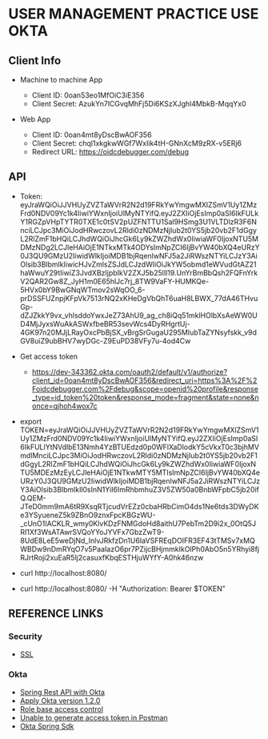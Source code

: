 # USER MANAGEMENT PRACTICE USE OKTA

## Client Info

- Machine to machine App
  - Client ID: 0oan53eo1MfOiC3iE356
  - Client Secret: AzukYn7lCGvqMhFj5Di6KSzXJghl4MbkB-MqqYx0
 
- Web App
  - Client ID: 0oan4mt8yDscBwAOF356
  - Client Secret: chql1xkgkwWGf7WxIik4tH-GNnXcM9zRX-v5ERj6
  - Redirect URL: https://oidcdebugger.com/debug

## API

- Token: eyJraWQiOiJJVHUyZVZTaWVrR2N2d19FRkYwYmgwMXlZSmV1Uy1ZMzFrd0NDV09Yc1k4IiwiYWxnIjoiUlMyNTYifQ.eyJ2ZXIiOjEsImp0aSI6IkFULkY1RGZpVHpTYTR0TXE1c0tSV2pUZFNTTU1Sal9HSmg3U1VLTDlzR3F6NnciLCJpc3MiOiJodHRwczovL2Rldi0zNDMzNjIub2t0YS5jb20vb2F1dGgyL2RlZmF1bHQiLCJhdWQiOiJhcGk6Ly9kZWZhdWx0IiwiaWF0IjoxNTU5MDMzNDg2LCJleHAiOjE1NTkxMTk4ODYsImNpZCI6IjBvYW40bXQ4eURzY0J3QU9GMzU2IiwidWlkIjoiMDB1bjRqenlwNFJ5a2JiRWszNTYiLCJzY3AiOlsib3BlbmlkIiwicHJvZmlsZSJdLCJzdWIiOiJkYW5obmd1eWVudGtAZ21haWwuY29tIiwiZ3JvdXBzIjpbIkV2ZXJ5b25lIl19.UnYrBmBbQsh2FQFnYrkV2QAR2Gw8Z_JyH1m0E65hlJc7rj_8TW9VaFY-HUMKQe-5HVx0bY9BwGNqWTmov2sWqOO_6-prDSSFUZnpjKFpVk7513rNQ2xKHeDgVbQhT6uaH8LBWX_77dA46THvuGp-dZJZkkY9vx_vhlsddoYwxJeZ73AhU9_ag_ch8iQq51mklHOlbXsAeWW0UD4MjJyxsWuAkASWxfbeBR53sevWcs4DyRHgrtUj-4GK97n20MJjLRayOxcPbBjSX_vBrgSrGugaU295MIubTaZYNsyfskk_v9dGV8uiZ9ubBHV7wyDGc-Z9EuPD38VFy7u-4od4Cw
 
- Get access token
  - https://dev-343362.okta.com/oauth2/default/v1/authorize?client_id=0oan4mt8yDscBwAOF356&redirect_uri=https%3A%2F%2Foidcdebugger.com%2Fdebug&scope=openid%20profile&response_type=id_token%20token&response_mode=fragment&state=none&nonce=qjhoh4wox7c
  
- export TOKEN=eyJraWQiOiJJVHUyZVZTaWVrR2N2d19FRkYwYmgwMXlZSmV1Uy1ZMzFrd0NDV09Yc1k4IiwiYWxnIjoiUlMyNTYifQ.eyJ2ZXIiOjEsImp0aSI6IkFULlYtNVdlbE13Nmh4YzBTUEdzd0p0WFlXaDlodkY5cVkxT0c3bjhMVmdlMnciLCJpc3MiOiJodHRwczovL2Rldi0zNDMzNjIub2t0YS5jb20vb2F1dGgyL2RlZmF1bHQiLCJhdWQiOiJhcGk6Ly9kZWZhdWx0IiwiaWF0IjoxNTU5MDEzMzEyLCJleHAiOjE1NTkwMTY5MTIsImNpZCI6IjBvYW40bXQ4eURzY0J3QU9GMzU2IiwidWlkIjoiMDB1bjRqenlwNFJ5a2JiRWszNTYiLCJzY3AiOlsib3BlbmlkIl0sInN1YiI6ImRhbmhuZ3V5ZW50a0BnbWFpbC5jb20ifQ.QEM-JTeD0mm9mA6tR9XsqRTjcudVrEZz0cbaHRbCimO4ds1Ne6tds3DWyDKe3YSyueneZ5k9ZBnO9znxFpcKBGzWU-_cUnO1IACKLR_wmy0KlvKDzFNMGdoHd8aithU7PebTm2D9i2x_0OtQ5JRI1Xf3WsATAwrSVQoYYoJYVFx7GbzZwT9-8UdE8LeE5weDjNd_InlvJRkfzDn1U6IaVSFREqDOIFR3EF43tTMSv7xMQWBDw9nDmRYqO7v5PaaIazO6pr7PZijcBHjmmkIkOlPh0AbO5n5YRhyi8fjRJrtRoji2xuEaR5lj2casuxfKbqESTHjuWYfY-A0hk46nzw

- curl http://localhost:8080/

- curl http://localhost:8080/ -H "Authorization: Bearer $TOKEN" 

## REFERENCE LINKS

### Security
- [SSL](https://stackoverflow.com/questions/47700115/tomcatembeddedservletcontainerfactory-is-missing-in-spring-boot-2)

### Okta

- [Spring Rest API with Okta](https://developer.okta.com/blog/2018/12/18/secure-spring-rest-api)
- [Apply Okta version 1.2.0](https://github.com/okta/okta-spring-boot#configure-your-properties)
- [Role base access control](https://developer.okta.com/blog/2017/10/13/okta-groups-spring-security)
- [Unable to generate access token in Postman](https://devforum.okta.com/t/unable-to-generate-access-token-for-my-application-using-postman/4943)
- [Okta Spring Sdk](https://github.com/okta/okta-sdk-java)